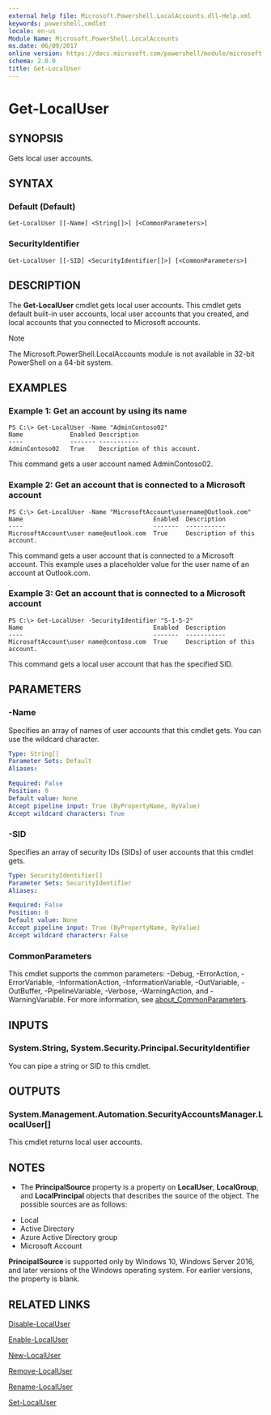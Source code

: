 ```yaml
---
external help file: Microsoft.Powershell.LocalAccounts.dll-Help.xml
keywords: powershell,cmdlet
locale: en-us
Module Name: Microsoft.PowerShell.LocalAccounts
ms.date: 06/09/2017
online version: https://docs.microsoft.com/powershell/module/microsoft.powershell.localaccounts/get-localuser?view=powershell-5.1&WT.mc_id=ps-gethelp
schema: 2.0.0
title: Get-LocalUser
---
```


# Get-LocalUser

## SYNOPSIS
Gets local user accounts.

## SYNTAX

### Default (Default)
```
Get-LocalUser [[-Name] <String[]>] [<CommonParameters>]
```

### SecurityIdentifier
```
Get-LocalUser [[-SID] <SecurityIdentifier[]>] [<CommonParameters>]
```

## DESCRIPTION
The **Get-LocalUser** cmdlet gets local user accounts.
This cmdlet gets default built-in user accounts, local user accounts that you created, and local accounts that you connected to Microsoft accounts.

> [!NOTE]
> The Microsoft.PowerShell.LocalAccounts module is not available in 32-bit PowerShell on a 64-bit
> system.

## EXAMPLES

### Example 1: Get an account by using its name
```
PS C:\> Get-LocalUser -Name "AdminContoso02"
Name             Enabled Description
----             ------- -----------
AdminContoso02   True    Description of this account.
```

This command gets a user account named AdminContoso02.

### Example 2: Get an account that is connected to a Microsoft account
```
PS C:\> Get-LocalUser -Name "MicrosoftAccount\username@Outlook.com"
Name                                    Enabled  Description
----                                    -------  -----------
MicrosoftAccount\user name@outlook.com  True     Description of this account.
```

This command gets a user account that is connected to a Microsoft account.
This example uses a placeholder value for the user name of an account at Outlook.com.

### Example 3: Get an account that is connected to a Microsoft account
```
PS C:\> Get-LocalUser -SecurityIdentifier "S-1-5-2"
Name                                    Enabled  Description
----                                    -------  -----------
MicrosoftAccount\user name@contoso.com  True     Description of this account.
```

This command gets a local user account that has the specified SID.

## PARAMETERS

### -Name
Specifies an array of names of user accounts that this cmdlet gets.
You can use the wildcard character.

```yaml
Type: String[]
Parameter Sets: Default
Aliases:

Required: False
Position: 0
Default value: None
Accept pipeline input: True (ByPropertyName, ByValue)
Accept wildcard characters: True
```

### -SID
Specifies an array of security IDs (SIDs) of user accounts that this cmdlet gets.

```yaml
Type: SecurityIdentifier[]
Parameter Sets: SecurityIdentifier
Aliases:

Required: False
Position: 0
Default value: None
Accept pipeline input: True (ByPropertyName, ByValue)
Accept wildcard characters: False
```

### CommonParameters
This cmdlet supports the common parameters: -Debug, -ErrorAction, -ErrorVariable, -InformationAction, -InformationVariable, -OutVariable, -OutBuffer, -PipelineVariable, -Verbose, -WarningAction, and -WarningVariable. For more information, see [about_CommonParameters](https://go.microsoft.com/fwlink/?LinkID=113216).

## INPUTS

### System.String, System.Security.Principal.SecurityIdentifier
You can pipe a string or SID to this cmdlet.

## OUTPUTS

### System.Management.Automation.SecurityAccountsManager.LocalUser[]
This cmdlet returns local user accounts.

## NOTES
* The **PrincipalSource** property is a property on **LocalUser**, **LocalGroup**, and **LocalPrincipal** objects that describes the source of the object. The possible sources are as follows:

- Local
- Active Directory
- Azure Active Directory group
- Microsoft Account

**PrincipalSource** is supported only by Windows 10, Windows Server 2016, and later versions of the Windows operating system. For earlier versions, the property is blank.

## RELATED LINKS

[Disable-LocalUser](Disable-LocalUser.md)

[Enable-LocalUser](Enable-LocalUser.md)

[New-LocalUser](New-LocalUser.md)

[Remove-LocalUser](Remove-LocalUser.md)

[Rename-LocalUser](Rename-LocalUser.md)

[Set-LocalUser](Set-LocalUser.md)


